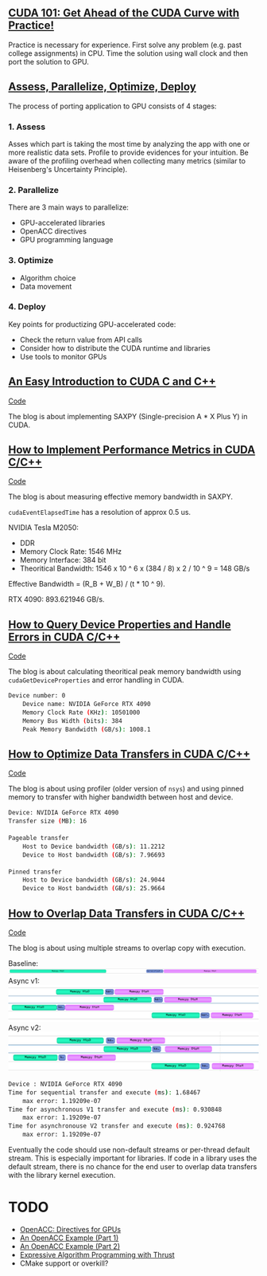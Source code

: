 ## [CUDA 101: Get Ahead of the CUDA Curve with Practice!](https://developer.nvidia.com/blog/cuda-101-get-ahead-cuda-curve-practice/)

Practice is necessary for experience.
First solve any problem (e.g. past college assignments) in CPU.
Time the solution using wall clock and then port the solution to GPU.

## [Assess, Parallelize, Optimize, Deploy](https://developer.nvidia.com/blog/assess-parallelize-optimize-deploy/)

The process of porting application to GPU consists of 4 stages:

### 1. Assess

Asses which part is taking the most time by analyzing the app with one or more realistic data sets.
Profile to provide evidences for your intuition.
Be aware of the profiling overhead when collecting many metrics (similar to Heisenberg's Uncertainty Principle).

### 2. Parallelize

There are 3 main ways to parallelize:

- GPU-accelerated libraries
- OpenACC directives
- GPU programming language

### 3. Optimize

- Algorithm choice
- Data movement

### 4. Deploy

Key points for productizing GPU-accelerated code:

- Check the return value from API calls
- Consider how to distribute the CUDA runtime and libraries
- Use tools to monitor GPUs

## [An Easy Introduction to CUDA C and C++](https://developer.nvidia.com/blog/easy-introduction-cuda-c-and-c/)

[Code](src/easy_intro_to_cuda.cu)

The blog is about implementing SAXPY (Single-precision A \* X Plus Y) in CUDA.

## [How to Implement Performance Metrics in CUDA C/C++](https://developer.nvidia.com/blog/how-implement-performance-metrics-cuda-cc/)

[Code](src/performance_metrics.cu)

The blog is about measuring effective memory bandwidth in SAXPY.

`cudaEventElapsedTime` has a resolution of approx 0.5 us.

NVIDIA Tesla M2050:

- DDR
- Memory Clock Rate: 1546 MHz
- Memory Interface: 384 bit
- Theoritical Bandwidth: 1546 x 10 ^ 6 x (384 / 8) x 2 / 10 ^ 9 = 148 GB/s

Effective Bandwidth = (R_B + W_B) / (t \* 10 ^ 9).

RTX 4090: 893.621946 GB/s.

## [How to Query Device Properties and Handle Errors in CUDA C/C++](https://developer.nvidia.com/blog/how-query-device-properties-and-handle-errors-cuda-cc/)

[Code](src/query_dev_handle_error.cu)

The blog is about calculating theoritical peak memory bandwidth using `cudaGetDeviceProperties` and error handling in CUDA.

```bash
Device number: 0
    Device name: NVIDIA GeForce RTX 4090
    Memory Clock Rate (KHz): 10501000
    Memory Bus Width (bits): 384
    Peak Memory Bandwidth (GB/s): 1008.1
```

## [How to Optimize Data Transfers in CUDA C/C++](https://developer.nvidia.com/blog/how-optimize-data-transfers-cuda-cc/)

[Code](src/data_transfer.cu)

The blog is about using profiler (older version of `nsys`) and
using pinned memory to transfer with higher bandwidth between host and device.

```bash
Device: NVIDIA GeForce RTX 4090
Transfer size (MB): 16

Pageable transfer
    Host to Device bandwidth (GB/s): 11.2212
    Device to Host bandwidth (GB/s): 7.96693

Pinned transfer
    Host to Device bandwidth (GB/s): 24.9044
    Device to Host bandwidth (GB/s): 25.9664
```

## [How to Overlap Data Transfers in CUDA C/C++](https://developer.nvidia.com/blog/how-overlap-data-transfers-cuda-cc/)

[Code](src/overlap_data_transfer.cu)

The blog is about using multiple streams to overlap copy with execution.

Baseline: ![Baseline](misc/baseline.png)
Async v1: ![Async v1](misc/async_v1.png)
Async v2: ![Async v2](misc/async_v2.png)

```bash
Device : NVIDIA GeForce RTX 4090
Time for sequential transfer and execute (ms): 1.68467
    max error: 1.19209e-07
Time for asynchronous V1 transfer and execute (ms): 0.930848
    max error: 1.19209e-07
Time for asynchronouse V2 transfer and execute (ms): 0.924768
    max error: 1.19209e-07
```

Eventually the code should use non-default streams or per-thread default stream.
This is especially important for libraries.
If code in a library uses the default stream,
there is no chance for the end user to overlap data transfers with the library kernel execution.

# TODO

- [OpenACC: Directives for GPUs](https://developer.nvidia.com/blog/openacc-directives-gpus/)
- [An OpenACC Example (Part 1)](https://developer.nvidia.com/blog/openacc-example-part-1/)
- [An OpenACC Example (Part 2)](https://developer.nvidia.com/blog/openacc-example-part-2/)
- [Expressive Algorithm Programming with Thrust](https://developer.nvidia.com/blog/expressive-algorithmic-programming-thrust/)
- CMake support or overkill?
